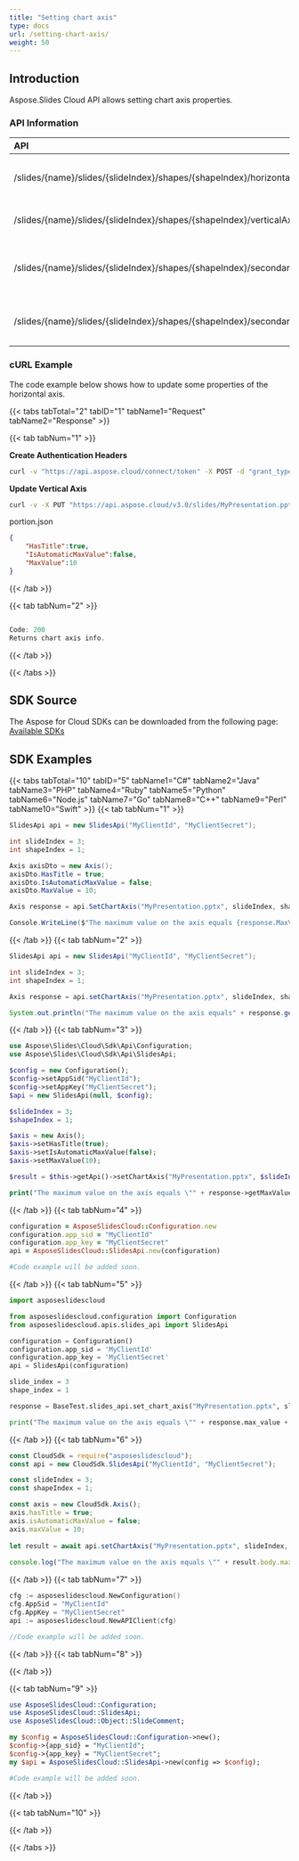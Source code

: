 ```yaml
---
title: "Setting chart axis"
type: docs
url: /setting-chart-axis/
weight: 50
---
```

## **Introduction**
Aspose.Slides Cloud API allows setting chart axis properties.
### **API Information**
|**API**|**Type**|**Description**|**Resource**|
| :- | :- | :- | :- |
/slides/{name}/slides/{slideIndex}/shapes/{shapeIndex}/horizontalAxis|PUT|Updates horizontal axis properties|[SetChartAxis]()|
/slides/{name}/slides/{slideIndex}/shapes/{shapeIndex}/verticalAxis|PUT|Updates vertical axis properties|[SetChartAxis]()|
/slides/{name}/slides/{slideIndex}/shapes/{shapeIndex}/secondaryHorizontalAxis|PUT|Updates secondary horizontal axis properties|[SetChartAxis]()|
/slides/{name}/slides/{slideIndex}/shapes/{shapeIndex}/secondaryVerticalAxis|PUT|Updates secondary vertical axis properties|[SetChartAxis]()|
### **cURL Example**

The code example below shows how to update some properties of the horizontal axis.

{{< tabs tabTotal="2" tabID="1" tabName1="Request" tabName2="Response" >}}

{{< tab tabNum="1" >}}

**Create Authentication Headers**
```sh
curl -v "https://api.aspose.cloud/connect/token" -X POST -d "grant_type=client_credentials&client_id=XXXX&client_secret=XXXX-XX" -H "Content-Type: application/x-www-form-urlencoded" -H "Accept: application/json"
```

**Update Vertical Axis**
```sh
curl -v -X PUT "https://api.aspose.cloud/v3.0/slides/MyPresentation.pptx/slides/3/shapes/1/verticalAxis" -d @"axis.json" -H "Content-Type: text/json" -H "Authorization: Bearer [Access Token]"
```

portion.json
```json
{
    "HasTitle":true,
    "IsAutomaticMaxValue":false,
    "MaxValue":10
}
```

{{< /tab >}}

{{< tab tabNum="2" >}}

```java

Code: 200
Returns chart axis info.

```

{{< /tab >}}

{{< /tabs >}}
## **SDK Source**
The Aspose for Cloud SDKs can be downloaded from the following page: [Available SDKs](/slides/available-sdks/)
## **SDK Examples**
{{< tabs tabTotal="10" tabID="5" tabName1="C#" tabName2="Java" tabName3="PHP" tabName4="Ruby" tabName5="Python" tabName6="Node.js" tabName7="Go" tabName8="C++" tabName9="Perl" tabName10="Swift" >}}
{{< tab tabNum="1" >}}

```csharp
SlidesApi api = new SlidesApi("MyClientId", "MyClientSecret");

int slideIndex = 3;
int shapeIndex = 1;

Axis axisDto = new Axis();
axisDto.HasTitle = true;
axisDto.IsAutomaticMaxValue = false;
axisDto.MaxValue = 10;

Axis response = api.SetChartAxis("MyPresentation.pptx", slideIndex, shapeIndex, AxisType.VerticalAxis, axisDto);

Console.WriteLine($"The maximum value on the axis equals {response.MaxValue}.");
```

{{< /tab >}}
{{< tab tabNum="2" >}}

```java
SlidesApi api = new SlidesApi("MyClientId", "MyClientSecret");

int slideIndex = 3;
int shapeIndex = 1;

Axis response = api.setChartAxis("MyPresentation.pptx", slideIndex, shapeIndex, AxisType.VERTICALAXIS, axis, null, null, null);

System.out.println("The maximum value on the axis equals" + response.getMaxValue());
```

{{< /tab >}}
{{< tab tabNum="3" >}}

```php
use Aspose\Slides\Cloud\Sdk\Api\Configuration;
use Aspose\Slides\Cloud\Sdk\Api\SlidesApi;

$config = new Configuration();
$config->setAppSid("MyClientId");
$config->setAppKey("MyClientSecret");
$api = new SlidesApi(null, $config);

$slideIndex = 3;
$shapeIndex = 1;

$axis = new Axis();
$axis->setHasTitle(true);
$axis->setIsAutomaticMaxValue(false);
$axis->setMaxValue(10);

$result = $this->getApi()->setChartAxis("MyPresentation.pptx", $slideIndex, $shapeIndex, "VerticalAxis", $axis);

print("The maximum value on the axis equals \"" + response->getMaxValue() + "\".");
```

{{< /tab >}}
{{< tab tabNum="4" >}}

```ruby
configuration = AsposeSlidesCloud::Configuration.new
configuration.app_sid = "MyClientId"
configuration.app_key = "MyClientSecret"
api = AsposeSlidesCloud::SlidesApi.new(configuration)

#Code example will be added soon.
```

{{< /tab >}}
{{< tab tabNum="5" >}}

```python
import asposeslidescloud

from asposeslidescloud.configuration import Configuration
from asposeslidescloud.apis.slides_api import SlidesApi

configuration = Configuration()
configuration.app_sid = 'MyClientId'
configuration.app_key = 'MyClientSecret'
api = SlidesApi(configuration)

slide_index = 3
shape_index = 1

response = BaseTest.slides_api.set_chart_axis("MyPresentation.pptx", slide_index, shape_index, "VerticalAxis", axis)

print("The maximum value on the axis equals \"" + response.max_value + "\".")
```

{{< /tab >}}
{{< tab tabNum="6" >}}

```javascript
const CloudSdk = require("asposeslidescloud");
const api = new CloudSdk.SlidesApi("MyClientId", "MyClientSecret");

const slideIndex = 3;
const shapeIndex = 1;

const axis = new CloudSdk.Axis();
axis.hasTitle = true;
axis.isAutomaticMaxValue = false;
axis.maxValue = 10;
            
let result = await api.setChartAxis("MyPresentation.pptx", slideIndex, shapeIndex, CloudSdk.AxisType.VerticalAxis, axis)
            
console.log("The maximum value on the axis equals \"" + result.body.maxValue + "\".");
```
{{< /tab >}}
{{< tab tabNum="7" >}}

```go
cfg := asposeslidescloud.NewConfiguration()
cfg.AppSid = "MyClientId"
cfg.AppKey = "MyClientSecret"
api := asposeslidescloud.NewAPIClient(cfg)

//Code example will be added soon.
```

{{< /tab >}}
{{< tab tabNum="8" >}}

{{< /tab >}}

{{< tab tabNum="9" >}}

```perl
use AsposeSlidesCloud::Configuration;
use AsposeSlidesCloud::SlidesApi;
use AsposeSlidesCloud::Object::SlideComment;

my $config = AsposeSlidesCloud::Configuration->new();
$config->{app_sid} = "MyClientId";
$config->{app_key} = "MyClientSecret";
my $api = AsposeSlidesCloud::SlidesApi->new(config => $config);

#Code example will be added soon.
```

{{< /tab >}}

{{< tab tabNum="10" >}}

{{< /tab >}}

{{< /tabs >}}